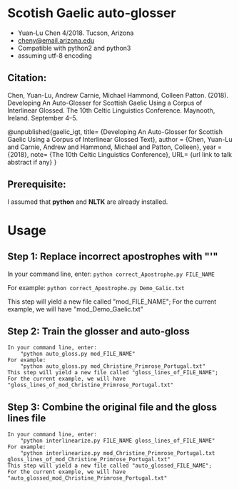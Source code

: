 # Scotish Gaelic auto-glosser
* Yuan-Lu Chen 4/2018. Tucson, Arizona
* cheny@email.arizona.edu
* Compatible with python2 and python3
* assuming utf-8 encoding


## Citation:

Chen, Yuan-Lu, Andrew Carnie, Michael Hammond, Colleen Patton. (2018). Developing An Auto-Glosser for Scottish Gaelic Using a Corpus of Interlinear Glossed. The 10th Celtic Linguistics Conference. Maynooth, Ireland. September 4–5.

@unpublished{gaelic_igt,
title= {Developing An Auto-Glosser for Scottish Gaelic Using a Corpus of Interlinear Glossed Text},
author = {Chen, Yuan-Lu and Carnie, Andrew and Hammond, Michael and Patton, Colleen},
year = {2018},
note= {The 10th Celtic Linguistics Conference},
URL= {url link to talk abstract if any}
}    


## Prerequisite:
I assumed that **python** and **NLTK** are already installed.  
	
# Usage
## Step 1: Replace incorrect apostrophes with "'"

In your command line, enter:
		``` python correct_Apostrophe.py FILE_NAME ```
		
For example:
	 	```python correct_Apostrophe.py Demo_Galic.txt```
		
This step will yield a new file called "mod_FILE_NAME"; 
For the current example, we will have "mod_Demo_Gaelic.txt"

## Step 2: Train the glosser and auto-gloss
	In your command line, enter:
		"python auto_gloss.py mod_FILE_NAME"
	For example:
		"python auto_gloss.py mod_Christine_Primrose_Portugal.txt"
	This step will yield a new file called "gloss_lines_of_FILE_NAME"; 
	For the current example, we will have "gloss_lines_of_mod_Christine_Primrose_Portugal.txt"  

## Step 3: Combine the original file and the gloss lines file
	In your command line, enter:
		"python interlinearize.py FILE_NAME gloss_lines_of_FILE_NAME"
	For example:
		"python interlinearize.py mod_Christine_Primrose_Portugal.txt gloss_lines_of_mod_Christine_Primrose_Portugal.txt" 
	This step will yield a new file called "auto_glossed_FILE_NAME"; 
	For the current example, we will have "auto_glossed_mod_Christine_Primrose_Portugal.txt"  

